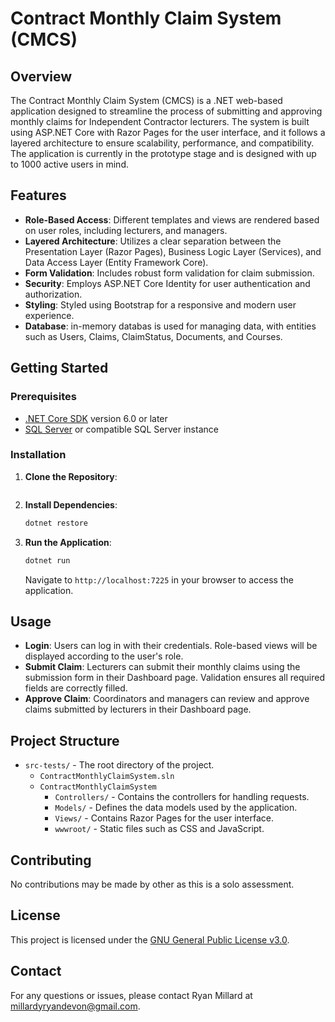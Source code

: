 # Contract Monthly Claim System (CMCS)

## Overview

The Contract Monthly Claim System (CMCS) is a .NET web-based application designed to streamline the process of submitting and approving monthly claims for Independent Contractor lecturers. The system is built using ASP.NET Core with Razor Pages for the user interface, and it follows a layered architecture to ensure scalability, performance, and compatibility. The application is currently in the prototype stage and is designed with up to 1000 active users in mind.

## Features

- **Role-Based Access**: Different templates and views are rendered based on user roles, including lecturers, and managers.
- **Layered Architecture**: Utilizes a clear separation between the Presentation Layer (Razor Pages), Business Logic Layer (Services), and Data Access Layer (Entity Framework Core).
- **Form Validation**: Includes robust form validation for claim submission.
- **Security**: Employs ASP.NET Core Identity for user authentication and authorization.
- **Styling**: Styled using Bootstrap for a responsive and modern user experience.
- **Database**: in-memory databas is used for managing data, with entities such as Users, Claims, ClaimStatus, Documents, and Courses.

## Getting Started

### Prerequisites

- [.NET Core SDK](https://dotnet.microsoft.com/download) version 6.0 or later
- [SQL Server](https://www.microsoft.com/en-us/sql-server/sql-server-downloads) or compatible SQL Server instance

### Installation

1. **Clone the Repository**:
   ```https://github.com/Lwagit/Prototype.git
   
   ```

2. **Install Dependencies**:
   ```bash
   dotnet restore
   ```

3. **Run the Application**:
   ```bash
   dotnet run
   ```

   Navigate to `http://localhost:7225` in your browser to access the application.

## Usage

- **Login**: Users can log in with their credentials. Role-based views will be displayed according to the user's role.
- **Submit Claim**: Lecturers can submit their monthly claims using the submission form in their Dashboard page. Validation ensures all required fields are correctly filled.
- **Approve Claim**: Coordinators and managers can review and approve claims submitted by lecturers in their Dashboard page.

## Project Structure

- `src-tests/` - The root directory of the project.
  - `ContractMonthlyClaimSystem.sln`
  - `ContractMonthlyClaimSystem`
    - `Controllers/` - Contains the controllers for handling requests.
    - `Models/` - Defines the data models used by the application.
    - `Views/` - Contains Razor Pages for the user interface.
    - `wwwroot/` - Static files such as CSS and JavaScript.

## Contributing

No contributions may be made by other as this is a solo assessment.

## License

This project is licensed under the [GNU General Public License v3.0](LICENSE).

## Contact

For any questions or issues, please contact Ryan Millard at [millardyryandevon@gmail.com](mailto:millardyryandevon@gmail.com).
